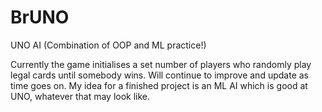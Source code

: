 # BrUNO
UNO AI (Combination of OOP and ML practice!)

Currently the game initialises a set number of players who randomly play legal cards until somebody wins. Will continue to improve and update as time goes on. My idea for a finished project is an ML AI which is good at UNO, whatever that may look like.
